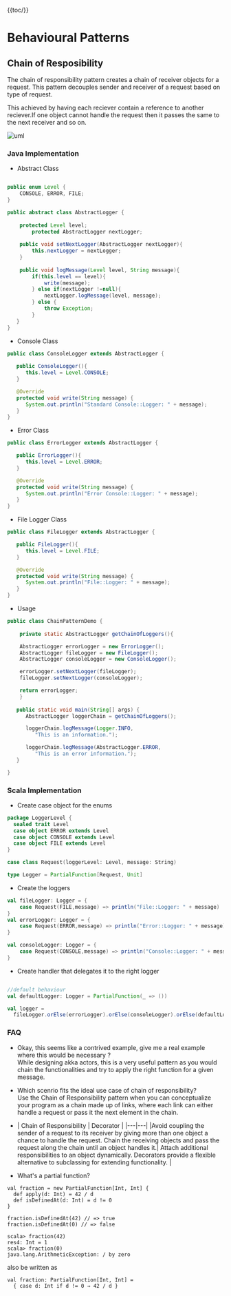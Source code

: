 {{toc/}}

# Behavioural Patterns
## Chain of Resposibility
The chain of responsibility pattern creates a chain of receiver objects for a request. This pattern decouples sender and receiver of a request based on type of request. 

This achieved by having each reciever contain a reference to another reciever.If one object cannot handle the request then it passes the same to the next receiver and so on.

![uml](https://www.tutorialspoint.com/design_pattern/images/chain_pattern_uml_diagram.jpg)

### Java Implementation
* Abstract Class

```java

public enum Level { 	
    CONSOLE, ERROR, FILE; 
} 

public abstract class AbstractLogger {
    
    protected Level level;
	    protected AbstractLogger nextLogger;
	
	public void setNextLogger(AbstractLogger nextLogger){
	    this.nextLogger = nextLogger;
	}
		
	public void logMessage(Level level, String message){
	    if(this.level == level){
	        write(message);
	    } else if(nextLogger !=null){
	        nextLogger.logMessage(level, message);
	    } else {
	    	throw Exception;
	    }   
   }
}
```

* Console Class

```java
public class ConsoleLogger extends AbstractLogger {
   
   public ConsoleLogger(){
      this.level = Level.CONSOLE;
   }

   @Override
   protected void write(String message) {
      System.out.println("Standard Console::Logger: " + message);
   }
}
```

* Error Class

```java
public class ErrorLogger extends AbstractLogger {

   public ErrorLogger(){
      this.level = Level.ERROR;
   }

   @Override
   protected void write(String message) {
      System.out.println("Error Console::Logger: " + message);
   }
}
```

* File Logger Class

```java
public class FileLogger extends AbstractLogger {

   public FileLogger(){
      this.level = Level.FILE;
   }

   @Override
   protected void write(String message) {
      System.out.println("File::Logger: " + message);
   }
}
```

* Usage

```java
public class ChainPatternDemo {
	
    private static AbstractLogger getChainOfLoggers(){

	AbstractLogger errorLogger = new ErrorLogger();
	AbstractLogger fileLogger = new FileLogger();
	AbstractLogger consoleLogger = new ConsoleLogger();

	errorLogger.setNextLogger(fileLogger);
	fileLogger.setNextLogger(consoleLogger);

	return errorLogger;		
	}
	
   public static void main(String[] args) {
      AbstractLogger loggerChain = getChainOfLoggers();

      loggerChain.logMessage(Logger.INFO, 
         "This is an information.");

      loggerChain.logMessage(AbstractLogger.ERROR, 
         "This is an error information.");
   }

}	
```

### Scala Implementation
* Create case object for the enums

```scala
package LoggerLevel {
  sealed trait Level
  case object ERROR extends Level
  case object CONSOLE extends Level
  case object FILE extends Level
}

case class Request(loggerLevel: Level, message: String)

type Logger = PartialFunction[Request, Unit]

```

* Create the loggers

```scala
val fileLogger: Logger = {
    case Request(FILE,message) => println("File::Logger: " + message)
}
val errorLogger: Logger = {
    case Request(ERROR,message) => println("Error::Logger: " + message)
}

val consoleLogger: Logger = {
    case Request(CONSOLE,message) => println("Console::Logger: " + message)
}

```

*  Create handler that delegates it to the right logger


```scala

//default behaviour
val defaultLogger: Logger = PartialFunction(_ => ())

val logger = 
  fileLogger.orElse(errorLogger).orElse(consoleLogger).orElse(defaultLogger)

```

### FAQ
-  Okay, this seems like a contrived example, give me a real example where this would be necessary ?<br/>
   While designing akka actors, this is a very useful pattern as you would chain the functionalities and try to apply the right function for a given message.
   
- Which scenrio fits the ideal use case of chain of responsibility?<br/> Use the Chain of Responsibility pattern when you can conceptualize your program as a chain made up of links, where each link can either handle a request or pass it the next element in the chain.

- | Chain of Responsibility   | Decorator   | 
|---|---|
|Avoid coupling the sender of a request to its receiver by giving more than one object a chance to handle the request. Chain the receiving objects and pass the request along the chain until an object handles it.|  Attach additional responsibilities to an object dynamically. Decorators provide a flexible alternative to subclassing for extending functionality. |  

- What's a partial function?<br/> 

```
val fraction = new PartialFunction[Int, Int] {
  def apply(d: Int) = 42 / d
  def isDefinedAt(d: Int) = d != 0
}

fraction.isDefinedAt(42) // => true
fraction.isDefinedAt(0) // => false

scala> fraction(42)
res4: Int = 1
scala> fraction(0)
java.lang.ArithmeticException: / by zero

```   

also be written as 

```
val fraction: PartialFunction[Int, Int] =
  { case d: Int if d != 0 ⇒ 42 / d }
  
```

   